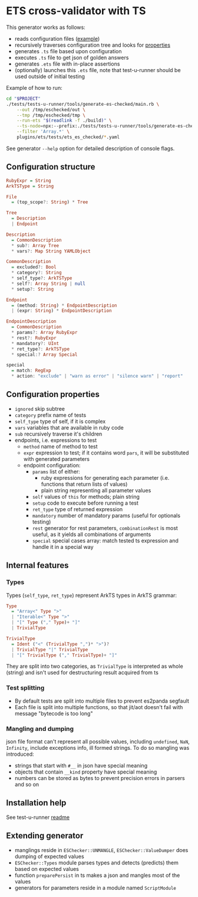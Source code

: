 # ETS cross-validator with TS

This generator works as follows:
- reads configuration files ([example](../../../../plugins/ets/tests/ets_es_checked/array.yaml))
- recursively traverses configuration tree and looks for [properties](#configuration-properties)
- generates `.ts` file based upon configuration
- executes `.ts` file to get json of golden answers
- generates `.ets` file with in-place assertions
- (optionally) launches this `.ets` file, note that test-u-runner should be used outside of initial testing

Example of how to run:
```bash
cd "$PROJECT"
./tests/tests-u-runner/tools/generate-es-checked/main.rb \
    --out /tmp/eschecked/out \
    --tmp /tmp/eschecked/tmp \
    --run-ets "$(readlink -f ./build)" \
    --ts-node=npx:--prefix:./tests/tests-u-runner/tools/generate-es-checked/:ts-node:-P:./tests/tests-u-runner/tools/generate-es-checked/tsconfig.json \
    --filter 'Array.*' \
    plugins/ets/tests/ets_es_checked/*.yaml
```

See generator `--help` option for detailed description of console flags.

## Configuration structure
```haskell
RubyExpr = String
ArkTSType = String

File
  = (top_scope?: String) * Tree

Tree
  = Description
  | Endpoint

Description
  = CommonDescription
  * sub?: Array Tree
  * vars?: Map String YAMLObject

CommonDescription
  = excluded?: Bool
  * category?: String
  * self_type?: ArkTSType
  * self?: Array String | null
  * setup?: String

Endpoint
  = (method: String) * EndpointDescription
  | (expr: String) * EndpointDescription

EndpointDescription
  = CommonDescription
  * params?: Array RubyExpr
  * rest?: RubyExpr
  * mandatory?: UInt
  * ret_type?: ArkTSType
  * special:? Array Special

special
  = match: RegExp
  * action: "exclude" | "warn as error" | "silence warn" | "report"
```

## Configuration properties
- `ignored` skip subtree
- `category` prefix name of tests
- `self_type` type of self, if it is complex
- `vars` variables that are available in ruby code
- `sub` recursively traverse it's children
- endpoints, i.e. expressions to test
  - `method` name of method to test
  - `expr` expression to test; if it contains word `pars`, it will be substituted with generated parameters
  - endpoint configuration:
    - `params` list of either:
      - ruby expressions for generating each parameter (i.e. functions that return lists of values)
      - plain string representing all parameter values
    - `self` values of `this` for methods; plain string
    - `setup` code to execute before running a test
    - `ret_type` type of returned expression
    - `mandatory` number of mandatory params (useful for optionals testing)
    - `rest` generator for rest parameters, `combinationRest` is most useful, as it yields all combinations of arguments
    - `special` special cases array: match tested ts expression and handle it in a special way

## Internal features
### Types
Types (`self_type`, `ret_type`) represent ArkTS types in ArkTS grammar:

```Haskell
Type
  = "Array<" Type ">"
  | "Iterable<" Type ">"
  | "[" Type ("," Type)+ "]"
  | TrivialType

TrivialType
  = Ident ("<" (TrivialType ",")* ">")?
  | TrivialType "|" TrivialType
  | "[" TrivialType ("," TrivialType)+ "]"
```

They are split into two categories, as `TrivialType` is interpreted as whole (string) and isn't used for destructuring result acquired from ts

### Test splitting
- By default tests are split into multiple files to prevent es2panda segfault
- Each file is split into multiple functions, so that jit/aot doesn't fail with message "bytecode is too long"
### Mangling and dumping
json file format can't represent all possible values, including `undefined`, `NaN`, `Infinity`, include exceptions info, ill formed strings. To do so mangling was introduced:
- strings that start with `#__` in json have special meaning
- objects that contain `__kind` property have special meaning
- numbers can be stored as bytes to prevent precision errors in parsers and so on

## Installation help
See test-u-runner [readme](../../readme.md#ets-es-checked-dependencies)

## Extending generator
- manglings reside in `ESChecker::UNMANGLE`, `ESChecker::ValueDumper` does dumping of expected values
- `ESChecker::Types` module parses types and detects (predicts) them based on expected values
- function `preparePersist` in ts makes a json and mangles most of the values
- generators for parameters reside in a module named `ScriptModule`
